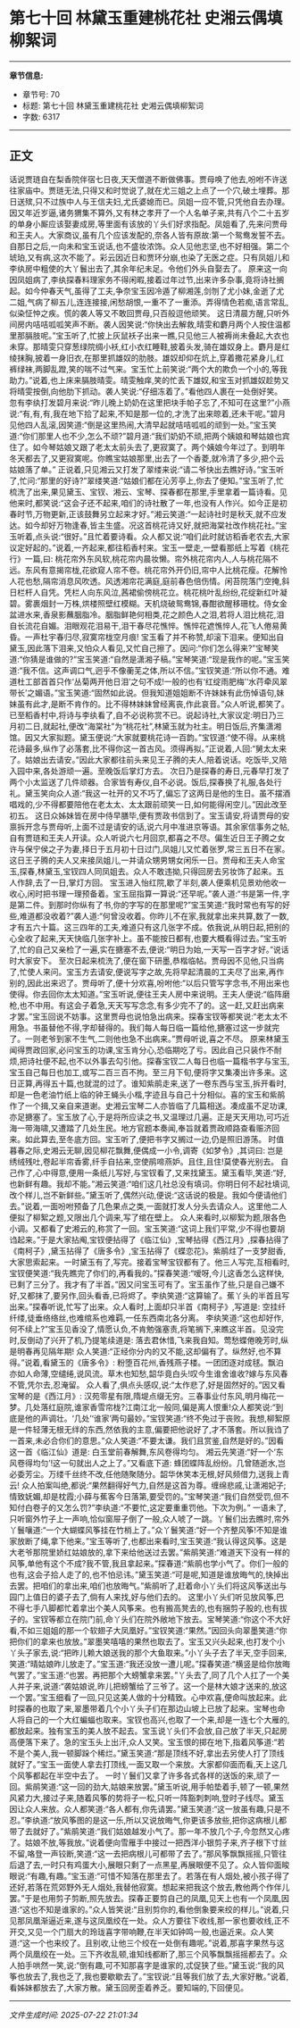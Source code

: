 # 第七十回 林黛玉重建桃花社 史湘云偶填柳絮词

---

**章节信息:**
- 章节号: 70
- 标题: 第七十回 林黛玉重建桃花社 史湘云偶填柳絮词
- 字数: 6317

---

## 正文

话说贾琏自在梨香院伴宿七日夜,天天僧道不断做佛事。贾母唤了他去,吩咐不许送往家庙中。贾琏无法,只得又和时觉说了,就在尤三姐之上点了一个穴,破土埋葬。那日送殡,只不过族中人与王信夫妇,尤氏婆媳而已。凤姐一应不管,只凭他自去办理。
因又年近岁逼,诸务猬集不算外,又有林之孝开了一个人名单子来,共有八个二十五岁的单身小厮应该娶妻成房,等里面有该放的丫头们好求指配。凤姐看了,先来问贾母和王夫人。大家商议,虽有几个应该发配的,奈各人皆有原故:第一个鸳鸯发誓不去。自那日之后,一向未和宝玉说话,也不盛妆浓饰。众人见他志坚,也不好相强。第二个琥珀,又有病,这次不能了。彩云因近日和贾环分崩,也染了无医之症。只有凤姐儿和李纨房中粗使的大丫鬟出去了,其余年纪未足。令他们外头自娶去了。
原来这一向因凤姐病了,李纨探春料理家务不得闲暇,接着过年过节,出来许多杂事,竟将诗社搁起。如今仲春天气,虽得了工夫,争奈宝玉因冷遁了柳湘莲,剑刎了尤小妹,金逝了尤二姐,气病了柳五儿,连连接接,闲愁胡恨,一重不了一重添。弄得情色若痴,语言常乱,似染怔忡之疾。慌的袭人等又不敢回贾母,只百般逗他顽笑。
这日清晨方醒,只听外间房内咭咭呱呱笑声不断。袭人因笑说:“你快出去解救,晴雯和麝月两个人按住温都里那膈肢呢。”宝玉听了,忙披上灰鼠袄子出来一瞧,只见他三人被褥尚未叠起,大衣也未穿。那晴雯只穿葱绿院绸小袄,红小衣红睡鞋,披着头发,骑在雄奴身上。麝月是红绫抹胸,披着一身旧衣,在那里抓雄奴的肋肢。雄奴却仰在炕上,穿着撒花紧身儿,红裤绿袜,两脚乱蹬,笑的喘不过气来。宝玉忙上前笑说:“两个大的欺负一个小的,等我助力。”说着,也上床来膈肢晴雯。晴雯触痒,笑的忙丢下雄奴,和宝玉对抓雄奴趁势又将晴雯按倒,向他肋下抓动。袭人笑说:“仔细冻着了。”看他四人裹在一处倒好笑。
忽有李纨打发碧月来说:“昨儿晚上奶奶在这里把块手帕子忘了,不知可在这里?”小燕说:“有,有,有,我在地下拾了起来,不知是那一位的,才洗了出来晾着,还未干呢。”碧月见他四人乱滚,因笑道:“倒是这里热闹,大清早起就咭咭呱呱的顽到一处。”宝玉笑道:“你们那里人也不少,怎么不顽?”碧月道:“我们奶奶不顽,把两个姨娘和琴姑娘也宾住了。如今琴姑娘又跟了老太太前头去了,更寂寞了。两个姨娘今年过了。到明年冬天都去了,又更寂寞呢。你瞧宝姑娘那里,出去了一个香菱,就冷清了多少,把个云姑娘落了单。”
正说着,只见湘云又打发了翠缕来说:“请二爷快出去瞧好诗。”宝玉听了,忙问:“那里的好诗?”翠缕笑道:“姑娘们都在沁芳亭上,你去了便知。”宝玉听了,忙梳洗了出来,果见黛玉、宝钗、湘云、宝琴、探春都在那里,手里拿着一篇诗看。见他来时,都笑说:“这会子还不起来,咱们的诗社散了一年,也没有人作兴。如今正是初春时节,万物更新,正该鼓舞另立起来才好。”湘云笑道:“一起诗社时是秋天,就不应发达。如今却好万物逢春,皆主生盛。况这首桃花诗又好,就把海棠社改作桃花社。”宝玉听着,点头说:“很好。”且忙着要诗看。众人都又说:“咱们此时就访稻香老农去,大家议定好起的。”说着,一齐起来,都往稻香村来。宝玉一壁走,一壁看那纸上写着《桃花行》一篇,曰:
桃花帘外东风软,桃花帘内晨妆懒。帘外桃花帘内人,人与桃花隔不远。东风有意揭帘栊,花欲窥人帘不卷。桃花帘外开仍旧,帘中人比桃花瘦。花解怜人花也愁,隔帘消息风吹透。风透湘帘花满庭,庭前春色倍伤情。闲苔院落门空掩,斜日栏杆人自凭。凭栏人向东风泣,茜裙偷傍桃花立。桃花桃叶乱纷纷,花绽新红叶凝碧。雾裹烟封一万株,烘楼照壁红模糊。天机烧破鸳鸯锦,春酣欲醒移珊枕。侍女金盆进水来,香泉影蘸胭脂冷。胭脂鲜艳何相类,花之颜色人之泪,若将人泪比桃花,泪自长流花自媚。泪眼观花泪易干,泪干春尽花憔悴。憔悴花遮憔悴人,花飞人倦易黄昏。一声杜宇春归尽,寂寞帘栊空月痕!
宝玉看了并不称赞,却滚下泪来。便知出自黛玉,因此落下泪来,又怕众人看见,又忙自己擦了。因问:“你们怎么得来?”宝琴笑道:“你猜是谁做的?”宝玉笑道:“自然是潇湘子稿。”宝琴笑道:“现是我作的呢。”宝玉笑道:“我不信。这声调口气,迥乎不像蘅芜之体,所以不信。”宝钗笑道:“所以你不通。难道杜工部首首只作‘丛菊两开他日泪’之句不成!一般的也有‘红绽雨肥梅’‘水荇牵风翠带长’之媚语。”宝玉笑道:“固然如此说。但我知道姐姐断不许妹妹有此伤悼语句,妹妹虽有此才,是断不肯作的。比不得林妹妹曾经离丧,作此哀音。”众人听说,都笑了。
已至稻香村中,将诗与李纨看了,自不必说称赏不已。说起诗社,大家议定:明日乃三月初二日,就起社,便改“海棠社”为“桃花社”,林黛玉就为社主。明日饭后,齐集潇湘馆。因又大家拟题。黛玉便说:“大家就要桃花诗一百韵。”宝钗道:“使不得。从来桃花诗最多,纵作了必落套,比不得你这一首古风。须得再拟。”正说着,人回:“舅太太来了。姑娘出去请安。”因此大家都往前头来见王子腾的夫人,陪着说话。吃饭毕,又陪入园中来,各处游顽一遍。至晚饭后掌灯方去。
次日乃是探春的寿日,元春早打发了两个小太监送了几件顽器。合家皆有寿仪,自不必说。饭后,探春换了礼服,各处行礼。黛玉笑向众人道:“我这一社开的又不巧了,偏忘了这两日是他的生日。虽不摆酒唱戏的,少不得都要陪他在老太太、太太跟前顽笑一日,如何能得闲空儿。”因此改至初五。
这日众姊妹皆在房中侍早膳毕,便有贾政书信到了。宝玉请安,将请贾母的安禀拆开念与贾母听,上面不过是请安的话,说六月中准进京等语。其余家信事务之帖,自有贾琏和王夫人开读。众人听说六七月回京,都喜之不尽。偏生近日王子腾之女许与保宁侯之子为妻,择日于五月初十日过门,凤姐儿又忙着张罗,常三五日不在家。这日王子腾的夫人又来接凤姐儿,一并请众甥男甥女闲乐一日。贾母和王夫人命宝玉,探春,林黛玉,宝钗四人同凤姐去。众人不敢违拗,只得回房去另妆饰了起来。五人作辞,去了一日,掌灯方回。
宝玉进入怡红院,歇了半刻,袭人便乘机见景劝他收一收心,闲时把书理一理预备着。宝玉屈指算一算说:“还早呢。”袭人道:“书是第一件,字是第二件。到那时你纵有了书,你的字写的在那里呢?”宝玉笑道:“我时常也有写的好些,难道都没收着?”袭人道:“何曾没收着。你昨儿不在家,我就拿出来共算,数了一数,才有五六十篇。这三四年的工夫,难道只有这几张字不成。依我说,从明日起,把别的心全收了起来,天天快临几张字补上。虽不能按日都有,也要大概看得过去。”宝玉听了,忙的自己又亲检了一遍,实在搪塞不去,便说:“明日为始,一天写一百字才好。”说话时大家安下。
至次日起来梳洗了,便在窗下研墨,恭楷临帖。贾母因不见他,只当病了,忙使人来问。宝玉方去请安,便说写字之故,先将早起清晨的工夫尽了出来,再作别的,因此出来迟了。贾母听了,便十分欢喜,吩咐他:“以后只管写字念书,不用出来也使得。你去回你太太知道。”宝玉听说,便往王夫人房中来说明。王夫人便说:“临阵磨枪,也不中用。有这会子着急,天天写写念念,有多少完不了的。这一赶,又赶出病来才罢。”宝玉回说不妨事。这里贾母也说怕急出病来。探春宝钗等都笑说:“老太太不用急。书虽替他不得,字却替得的。我们每人每日临一篇给他,搪塞过这一步就完了。一则老爷到家不生气,二则他也急不出病来。”贾母听说,喜之不尽。
原来林黛玉闻得贾政回家,必问宝玉的功课,宝玉肯分心,恐临期吃了亏。因此自己只装作不耐烦,把诗社便不起,也不以外事去勾引他。探春宝钗二人每日也临一篇楷书字与宝玉,宝玉自己每日也加工,或写二百三百不拘。至三月下旬,便将字又集凑出许多来。这日正算,再得五十篇,也就混的过了。谁知紫鹃走来,送了一卷东西与宝玉,拆开看时,却是一色老油竹纸上临的钟王蝇头小楷,字迹且与自己十分相似。喜的宝玉和紫鹃作了一个揖,又亲自来道谢。史湘云宝琴二人亦皆临了几篇相送。凑成虽不足功课,亦足搪塞了。宝玉放了心,于是将所应读之书,又温理过几遍。正是天天用功,可巧近海一带海啸,又遭踏了几处生民。地方官题本奏闻,奉旨就着贾政顺路查看赈济回来。如此算去,至冬底方回。宝玉听了,便把书字又搁过一边,仍是照旧游荡。
时值暮春之际,史湘云无聊,因见柳花飘舞,便偶成一小令,调寄《如梦令》,其词曰:
岂是绣绒残吐,卷起半帘香雾,纤手自拈来,空使鹃啼燕妒。且住,且住!莫使春光别去。
自己作了,心中得意,便用一条纸儿写好,与宝钗看了,又来找黛玉。黛玉看毕,笑道:“好,也新鲜有趣。我却不能。”湘云笑道:“咱们这几社总没有填词。你明日何不起社填词,改个样儿,岂不新鲜些。”黛玉听了,偶然兴动,便说:“这话说的极是。我如今便请他们去。”说着,一面吩咐预备了几色果点之类,一面就打发人分头去请众人。这里他二人便拟了柳絮之题,又限出几个调来,写了绾在壁上。
众人来看时,以柳絮为题,限各色小调。又都看了史湘云的,称赏了一回。宝玉笑道:“这词上我们平常,少不得也要胡诌起来。”于是大家拈阄,宝钗便拈得了《临江仙》,宝琴拈得《西江月》,探春拈得了《南柯子》,黛玉拈得了《唐多令》,宝玉拈得了《蝶恋花》。紫鹃炷了一支梦甜香,大家思索起来。一时黛玉有了,写完。接着宝琴宝钗都有了。他三人写完,互相看时,宝钗便笑道:“我先瞧完了你们的,再看我的。”探春笑道:“嗳呀,今儿这香怎么这样快,已剩了三分了。我才有了半首。”因又问宝玉可有了。宝玉虽作了些,只是自己嫌不好,又都抹了,要另作,回头看香,已将烬了。李纨笑道:“这算输了。蕉丫头的半首且写出来。”探春听说,忙写了出来。众人看时,上面却只半首《南柯子》,写道是:
空挂纤纤缕,徒垂络络丝,也难绾系也难羁,一任东西南北各分离。
李纨笑道:“这也却好作,何不续上?”宝玉见香没了,情愿认负,不肯勉强塞责,将笔搁下,来瞧这半首。见没完时,反倒动了兴开了机,乃提笔续道是:
落去君休惜,飞来我自知。莺愁蝶倦晚芳时,纵是明春再见隔年期!
众人笑道:“正经你分内的又不能,这却偏有了。纵然好,也不算得。”说着,看黛玉的《唐多令》:
粉堕百花州,香残燕子楼。一团团逐对成毬。飘泊亦如人命薄,空缱绻,说风流。草木也知愁,韶华竟白头!叹今生谁舍谁收?嫁与东风春不管,凭尔去,忍淹留。
众人看了,俱点头感叹,说:“太作悲了,好是固然好的。”因又看宝琴的是《西江月》:
汉苑零星有限,隋堤点缀无穷。三春事业付东风,明月梅花一梦。几处落红庭院,谁家香雪帘栊?江南江北一般同,偏是离人恨重!众人都笑说:“到底是他的声调壮。‘几处’‘谁家’两句最妙。”宝钗笑道:“终不免过于丧败。我想,柳絮原是一件轻薄无根无绊的东西,然依我的主意,偏要把他说好了,才不落套。所以我诌了一首来,未必合你们的意思。”众人笑道:“不要太谦。我们且赏鉴,自然是好的。”因看这一首《临江仙》道是:
白玉堂前春解舞,东风卷得均匀。
湘云先笑道:“好一个‘东风卷得均匀’!这一句就出人之上了。”又看底下道:
蜂团蝶阵乱纷纷。几曾随逝水,岂必委芳尘。万缕千丝终不改,任他随聚随分。韶华休笑本无根,好风频借力,送我上青云!
众人拍案叫绝,都说:“果然翻得好气力,自然是这首为尊。缠绵悲戚,让潇湘妃子;情致妩媚,却是枕霞;小薛与蕉客今日落第,要受罚的。”宝琴笑道:“我们自然受罚,但不知付白卷子的又怎么罚?”李纨道:“不要忙,这定要重重罚他。下次为例。”
一语未了,只听窗外竹子上一声响,恰似窗屉子倒了一般,众人唬了一跳。丫鬟们出去瞧时,帘外丫鬟嚷道:“一个大蝴蝶风筝挂在竹梢上了。”众丫鬟笑道:“好一个齐整风筝!不知是谁家放断了绳,拿下他来。”宝玉等听了,也都出来看时,宝玉笑道:“我认得这风筝。这是大老爷那院里娇红姑娘放的,拿下来给他送过去罢。”紫鹃笑道:“难道天下没有一样的风筝,单他有这个不成?我不管,我且拿起来。”探春道:“紫鹃也学小气了。你们一般的也有,这会子拾人走了的,也不怕忌讳。”黛玉笑道:“可是呢,知道是谁放晦气的,快掉出去罢。把咱们的拿出来,咱们也放晦气。”紫鹃听了,赶着命小丫头们将这风筝送出与园门上值日的婆子去了,倘有人来找,好与他们去的。
这里小丫头们听见放风筝,巴不得七手八脚都忙着拿出个美人风筝来。也有搬高凳去的,也有捆剪子股的,也有拔子的。宝钗等都立在院门前,命丫头们在院外敞地下放去。宝琴笑道:“你这个不大好看,不如三姐姐的那一个软翅子大凤凰好。”宝钗笑道:“果然。”因回头向翠墨笑道:“你把你们的拿来也放放。”翠墨笑嘻嘻的果然也取去了。宝玉又兴头起来,也打发个小丫头子家去,说:“把昨儿赖大娘送我的那个大鱼取来。”小丫头子去了半天,空手回来,笑道:“晴姑娘昨儿放走了。”宝玉道:“我还没放一遭儿呢。”探春笑道:“横竖是给你放晦气罢了。”宝玉道:“也罢。再把那个大螃蟹拿来罢。”丫头去了,同了几个人扛了一个美人并子来,说道:“袭姑娘说,昨儿把螃蟹给了三爷了。这一个是林大娘才送来的,放这一个罢。”宝玉细看了一回,只见这美人做的十分精致。心中欢喜,便命叫放起来。此时探春的也取了来,翠墨带着几个小丫头子们在那边山坡上已放了起来。宝琴也命人将自己的一个大红蝙蝠也取来。宝钗也高兴,也取了一个来,却是一连七个大雁的,都放起来。独有宝玉的美人放不起去。宝玉说丫头们不会放,自己放了半天,只起房高便落下来了。急的宝玉头上出汗,众人又笑。宝玉恨的掷在地下,指着风筝道:“若不是个美人,我一顿脚跺个稀烂。”黛玉笑道:“那是顶线不好,拿出去另使人打了顶线就好了。”宝玉一面使人拿去打顶线,一面又取一个来放。大家都仰面而看,天上这几个风筝都起在半空中去了。
一时丫鬟们又拿了许多各式各样的送饭的来,顽了一回。紫鹃笑道:“这一回的劲大,姑娘来放罢。”黛玉听说,用手帕垫着手,顿了一顿,果然风紧力大,接过子来,随着风筝的势将子一松,只听一阵豁刺刺响,登时子线尽。黛玉因让众人来放。众人都笑道:“各人都有,你先请罢。”黛玉笑道:“这一放虽有趣,只是不忍。”李纨道:“放风筝图的是这一乐,所以又说放晦气,你更该多放些,把你这病根儿都带了去就好了。”紫鹃笑道:“我们姑娘越发小气了。那一年不放几个子,今忽然又心疼了。姑娘不放,等我放。”说着便向雪雁手中接过一把西洋小银剪子来,齐子根下寸丝不留,咯登一声铰断,笑道:“这一去把病根儿可都带了去了。”那风筝飘飘摇摇,只管往后退了去,一时只有鸡蛋大小,展眼只剩了一点黑星,再展眼便不见了。众人皆仰面睃眼说:“有趣,有趣。”宝玉道:“可惜不知落在那里去了。若落在有人烟处,被小孩子得了还好,若落在荒郊野外无人烟处,我替他寂寞。想起来把我这个放去,教他两个作伴儿罢。”于是也用剪子剪断,照先放去。探春正要剪自己的凤凰,见天上也有一个凤凰,因道:“这也不知是谁家的。”众人皆笑说:“且别剪你的,看他倒象要来绞的样儿。”说着,只见那凤凰渐逼近来,遂与这凤凰绞在一处。众人方要往下收线,那一家也要收线,正不开交,又见一个门扇大的玲珑喜字带响鞭,在半天如钟鸣一般,也逼近来。众人笑道:“这一个也来绞了。且别收,让他三个绞在一处倒有趣呢。”说着,那喜字果然与这两个凤凰绞在一处。三下齐收乱顿,谁知线都断了,那三个风筝飘飘摇摇都去了。众人拍手哄然一笑,说:“倒有趣,可不知那喜字是谁家的,忒促狭了些。”黛玉说:“我的风筝也放去了,我也乏了,我也要歇歇去了。”宝钗说:“且等我们放了去,大家好散。”说着,看姊妹都放去了,大家方散。黛玉回房歪着养乏。要知端的,下回便见。

---

*文件生成时间: 2025-07-22 21:01:34*

